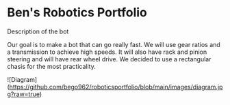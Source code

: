 # Ben's Robotics Portfolio

Description of the bot

Our goal is to make a bot that can go really fast. We will use gear ratios and a transmission to achieve high speeds. It will also have rack and pinion steering and will have rear wheel drive. We decided to use a rectangular chasis for the most practicality.

![Diagram] (https://github.com/bego962/roboticsportfolio/blob/main/images/diagram.jpg?raw=true)

